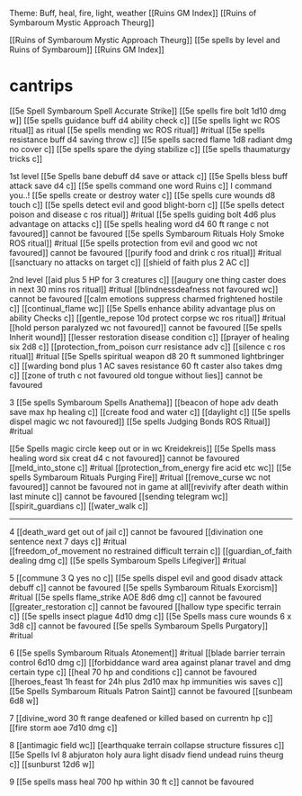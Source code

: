 Theme: Buff, heal, fire, light, weather
[[Ruins GM Index]]
[[Ruins of Symbaroum Mystic Approach Theurg]]



[[Ruins of Symbaroum Mystic Approach Theurg]]
[[5e spells by level and Ruins of Symbaroum]]
[[Ruins GM Index]]

# cantrips
[[5e Spell Symbaroum Spell Accurate Strike]]
[[5e spells fire bolt 1d10 dmg w]]
[[5e spells guidance buff d4 ability check c]]
[[5e spells light wc ROS ritual]]  as ritual 
[[5e spells mending wc ROS ritual]] #ritual 
[[5e spells resistance buff d4 saving throw c]]
[[5e spells sacred flame 1d8 radiant dmg no cover c]]
[[5e spells spare the dying stabilize c]]
[[5e spells thaumaturgy tricks c]]


1st level
[[5e Spells bane debuff d4 save or attack c]]
[[5e Spells bless buff attack save d4 c]]
[[5e spells command one word Ruins c]] I command you..!
[[5e spells create or destroy water c]]
[[5e spells cure wounds d8 touch c]]
[[5e spells detect evil and good blight-born c]]
[[5e spells detect poison and disease c ros ritual]] #ritual 
[[5e spells guiding bolt 4d6 plus advantage on attacks c]]
[[5e spells healing word d4 60 ft range c not favoured]] cannot be favoured 
[[5e spells Symbaroum Rituals Holy Smoke ROS ritual]] #ritual 
[[5e spells protection from evil and good wc not favoured]] cannot be favoured 
[[purify food and drink c ros ritual]] #ritual 
[[sanctuary no attacks on target c]]
[[shield of faith plus 2 AC c]]


2nd level
[[aid plus 5 HP for 3 creatures c]]
[[augury one thing caster does in next 30 mins ros ritual]] #ritual 
[[blindnessdeafness not favoured wc]] cannot be favoured 
[[calm emotions suppress charmed frightened hostile c]]
[[continual_flame wc]]
[[5e Spells enhance ability advantage plus on ability Checks c]]
[[gentle_repose 10d protect corpse wc ros ritual]] #ritual 
[[hold person paralyzed wc not favoured]] cannot be favoured 
[[5e spells Inherit wound]]
[[lesser restoration disease condition c]]
[[prayer of healing six 2d8 c]] 
[[protection_from_poison curr resistance adv c]]
[[silence c ros ritual]] #ritual 
[[5e Spells spiritual weapon d8 20 ft  summoned lightbringer c]] 
[[warding bond plus 1 AC saves resistance 60 ft caster also takes dmg c]]
[[zone of truth c not favoured old tongue without lies]] cannot be favoured 

3
[[5e spells Symbaroum Spells Anathema]]
[[beacon of hope adv death save max hp healing c]]
[[create food and water c]] 
[[daylight c]]
[[5e spells dispel magic wc not favoured]]
[[5e spells Judging Bonds ROS Ritual]] #ritual 

[[5e Spells magic circle keep out or in wc Kreidekreis]]
[[5e Spells mass healing word six creat d4 c not favoured]] cannot be favoured 
[[meld_into_stone c]] #ritual 
[[protection_from_energy fire acid etc wc]]
[[5e spells Symbaroum Rituals Purging Fire]] #ritual 
[[remove_curse wc not favoured]] cannot be favoured 
not in game at all[[revivify after death within last minute c]] cannot be favoured 
[[sending telegram wc]]
[[spirit_guardians c]]
[[water_walk c]]

---
4 
[[death_ward get out of jail c]] cannot be favoured 
[[divination one sentence next 7 days c]] #ritual  
[[freedom_of_movement no restrained difficult terrain c]]
[[guardian_of_faith dealing dmg c]]
[[5e spells Symbaroum Spells Lifegiver]] #ritual 


5
[[commune 3 Q yes no c]]
[[5e spells dispel evil and good disadv attack debuff c]] cannot be favoured 
[[5e spells Symbaroum Rituals Exorcism]] #ritual 
[[5e spells flame_strike AOE 8d6 dmg c]] cannot be favoured 
[[greater_restoration c]] cannot be favoured 
[[hallow type specific terrain c]]
[[5e spells insect plague 4d10 dmg c]]
[[5e Spells mass cure wounds 6 x 3d8 c]] cannot be favoured 
[[5e spells Symbaroum Spells Purgatory]] #ritual 


6
[[5e spells Symbaroum Rituals Atonement]] #ritual 
[[blade barrier terrain control 6d10 dmg c]]
[[forbiddance ward area against planar travel and dmg certain type c]]
[[heal 70 hp and conditions c]] cannot be favoured 
[[heroes_feast 1h feast for 24h plus 2d10 max hp immunities wis saves c]] 
[[5e Spells Symbaroum Rituals Patron Saint]] cannot be favoured 
 [[sunbeam 6d8 w]]

7
[[divine_word 30 ft range deafened or killed based on currentn hp c]]
[[fire storm aoe 7d10 dmg c]]




8
[[antimagic field wc]]
[[earthquake terrain collapse structure fissures c]]
[[5e Spells lvl 8 abjuraton holy aura light disadv fiend undead ruins theurg c]]
 [[sunburst 12d6 w]]


9
[[5e spells mass heal 700 hp within 30 ft c]] cannot be favoured 